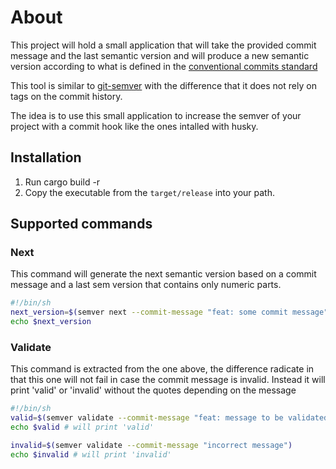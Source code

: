 # About
This project will hold a small application that will take
the provided commit message and the last semantic version and will produce
a new semantic version according to what is defined in the [conventional commits standard](https://www.conventionalcommits.org/en/v1.0.0/#summary)

This tool is similar to [git-semver](https://github.com/PSanetra/git-semver) with the difference
that it does not rely on tags on the commit history.

The idea is to use this small application to increase the semver of your project with a commit hook 
like the ones intalled with husky.

## Installation
1. Run cargo build -r
2. Copy the executable from the `target/release` into your path.

## Supported commands

### Next

This command will generate the next semantic version based on a commit message and a last sem version
that contains only numeric parts.

```bash
#!/bin/sh
next_version=$(semver next --commit-message "feat: some commit message" --last-version "1.2.3"`)
echo $next_version
```

### Validate

This command is extracted from the one above, the difference radicate in that this one will not fail
in case the commit message is invalid. Instead it will print 'valid' or 'invalid' without the quotes 
depending on the message

```bash
#!/bin/sh
valid=$(semver validate --commit-message "feat: message to be validated")
echo $valid # will print 'valid'

invalid=$(semver validate --commit-message "incorrect message")
echo $invalid # will print 'invalid'
```
